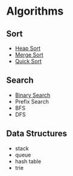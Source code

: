 # Algorithms

## Sort
- [Heap Sort](sort/heapsort.md)
- [Merge Sort](sort/mergesort.md)
- [Quick Sort](sort/quicksort.md)

## Search
- [Binary Search](search/binary-search.md)
- Prefix Search
- BFS
- DFS

## Data Structures
- stack
- queue
- hash table
- trie
